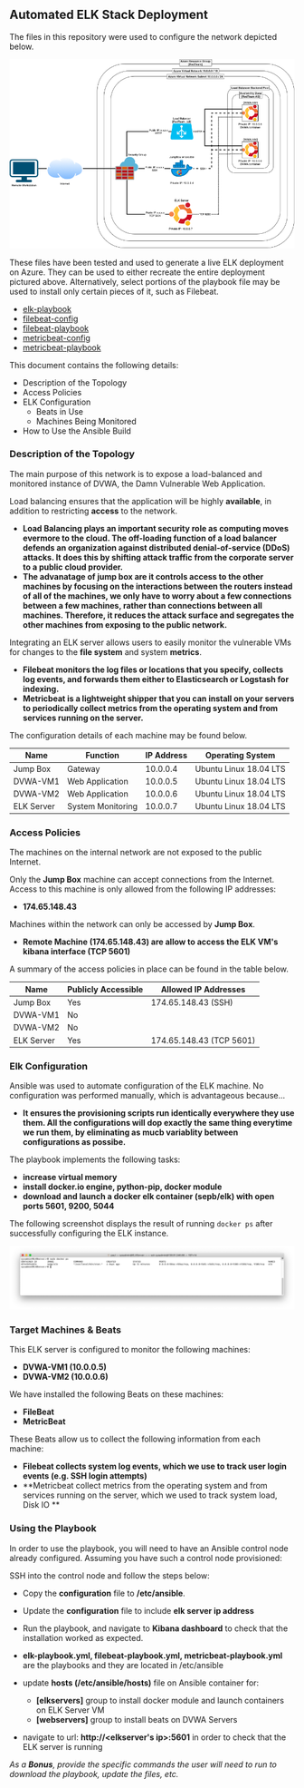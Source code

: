 ## Automated ELK Stack Deployment

The files in this repository were used to configure the network depicted below.

![](images/project1-1.png)

These files have been tested and used to generate a live ELK deployment on Azure. They can be used to either recreate the entire deployment pictured above. Alternatively, select portions of the playbook file may be used to install only certain pieces of it, such as Filebeat.

  - [elk-playbook](resources/elk-playbook.yml)
  - [filebeat-config](resources/filebeat-config.yml)
  - [filebeat-playbook](resources/filebeat-playbook.yml)
  - [metricbeat-config](resources/metricbeat-config.yml)
  - [metricbeat-playbook](resources/metricbeat-playbook.yml)

This document contains the following details:
- Description of the Topology
- Access Policies
- ELK Configuration
  - Beats in Use
  - Machines Being Monitored
- How to Use the Ansible Build


### Description of the Topology

The main purpose of this network is to expose a load-balanced and monitored instance of DVWA, the Damn Vulnerable Web Application.

Load balancing ensures that the application will be highly **available**, in addition to restricting **access** to the network.
- **Load Balancing plays an important security role as computing moves evermore to the cloud. The off-loading function of a load balancer defends an organization against distributed denial-of-service (DDoS) attacks. It does this by shifting attack traffic from the corporate server to a public cloud provider.**
- **The advanatage of jump box are it controls access to the other machines by focusing on the interactions between the routers instead of all of the machines, we only have to worry about a few connections between a few machines, rather than connections between all machines. Therefore, it reduces the attack surface and segregates the other machines from exposing to the public network.**

Integrating an ELK server allows users to easily monitor the vulnerable VMs for changes to the **file system** and system **metrics**.
- **Filebeat monitors the log files or locations that you specify, collects log events, and forwards them either to Elasticsearch or Logstash for indexing.**
- **Metricbeat is a lightweight shipper that you can install on your servers to periodically collect metrics from the operating system and from services running on the server.**

The configuration details of each machine may be found below.

| Name       | Function          | IP Address | Operating System       |
|------------|-------------------|------------|------------------------|
| Jump Box   | Gateway           | 10.0.0.4   | Ubuntu Linux 18.04 LTS |
| DVWA-VM1   | Web Application   | 10.0.0.5   | Ubuntu Linux 18.04 LTS |
| DVWA-VM2   | Web Application   | 10.0.0.6   | Ubuntu Linux 18.04 LTS |
| ELK Server | System Monitoring | 10.0.0.7   | Ubuntu Linux 18.04 LTS |

### Access Policies

The machines on the internal network are not exposed to the public Internet. 

Only the **Jump Box** machine can accept connections from the Internet. Access to this machine is only allowed from the following IP addresses:
- **174.65.148.43**

Machines within the network can only be accessed by **Jump Box**.
- **Remote Machine (174.65.148.43) are allow to access the ELK VM's kibana interface (TCP 5601)**

A summary of the access policies in place can be found in the table below.

| Name       | Publicly Accessible | Allowed IP Addresses    |
|------------|---------------------|-------------------------|
| Jump Box   | Yes                 | 174.65.148.43 (SSH)     |
| DVWA-VM1   | No                  |                         |
| DVWA-VM2   | No                  |                         |
| ELK Server | Yes                 | 174.65.148.43 (TCP 5601)|

### Elk Configuration

Ansible was used to automate configuration of the ELK machine. No configuration was performed manually, which is advantageous because...
- **It ensures the provisioning scripts run identically everywhere they use them. All the configurations will dop exactly the same thing everytime we run them, by eliminating as mucb variablity between configurations as possibe.**

The playbook implements the following tasks:
- **increase virtual memory**
- **install docker.io engine, python-pip, docker module**
- **download and launch a docker elk container (sepb/elk) with open ports 5601, 9200, 5044**

The following screenshot displays the result of running `docker ps` after successfully configuring the ELK instance.

![](images/project1-2.png)

### Target Machines & Beats
This ELK server is configured to monitor the following machines:
- **DVWA-VM1 (10.0.0.5)**
- **DVWA-VM2 (10.0.0.6)**

We have installed the following Beats on these machines:
- **FileBeat**
- **MetricBeat**

These Beats allow us to collect the following information from each machine:
- **Filebeat collects system log events, which we use to track user login events (e.g. SSH login attempts)**
- **Metricbeat collect metrics from the operating system and from services running on the server, which we used to track system load, Disk IO **


### Using the Playbook
In order to use the playbook, you will need to have an Ansible control node already configured. Assuming you have such a control node provisioned: 

SSH into the control node and follow the steps below:
- Copy the **configuration** file to **/etc/ansible**.
- Update the **configuration** file to include **elk server ip address**
- Run the playbook, and navigate to **Kibana dashboard** to check that the installation worked as expected.

- **elk-playbook.yml, filebeat-playbook.yml, metricbeat-playbook.yml** are the playbooks and they are located in /etc/ansible
- update **hosts (/etc/ansible/hosts)** file on Ansible container for:
  - **[elkservers]** group to install docker module and launch containers on ELK Server VM
  - **[webservers]** group to install beats on DVWA Servers
- navigate to url: **http://<elkserver's ip>:5601** in order to check that the ELK server is running

_As a **Bonus**, provide the specific commands the user will need to run to download the playbook, update the files, etc._
